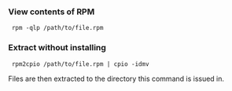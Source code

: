 ### View contents of RPM

` rpm -qlp /path/to/file.rpm`

### Extract without installing

` rpm2cpio /path/to/file.rpm | cpio -idmv`

Files are then extracted to the directory this command is issued in.
